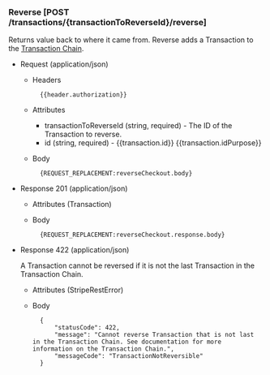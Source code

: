 ### Reverse [POST /transactions/{transactionToReverseId}/reverse]
Returns value back to where it came from. Reverse adds a Transaction to the [Transaction Chain](#reference/0/transactions/get-transaction-chain).      

+ Request (application/json)

    + Headers
    
            {{header.authorization}}

    + Attributes
        + transactionToReverseId (string, required) - The ID of the Transaction to reverse.
        + id (string, required) - {{transaction.id}}  {{transaction.idPurpose}}
     
    + Body

            {REQUEST_REPLACEMENT:reverseCheckout.body}

+ Response 201 (application/json)

    + Attributes (Transaction)

    + Body

            {REQUEST_REPLACEMENT:reverseCheckout.response.body}

+ Response 422 (application/json)

    A Transaction cannot be reversed if it is not the last Transaction in the Transaction Chain. 

    + Attributes (StripeRestError)

    + Body

            {
                "statusCode": 422,
                "message": "Cannot reverse Transaction that is not last in the Transaction Chain. See documentation for more information on the Transaction Chain.",
                "messageCode": "TransactionNotReversible"
            }
